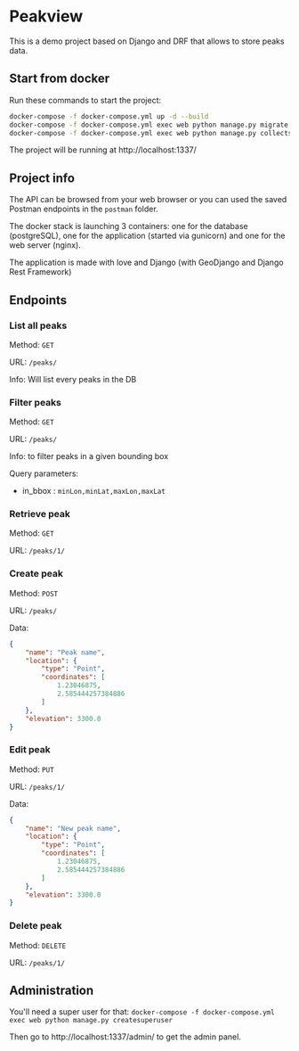 # Peakview
This is a demo project based on Django and DRF that allows to store peaks data.

## Start from docker
Run these commands to start the project:

```sh
docker-compose -f docker-compose.yml up -d --build
docker-compose -f docker-compose.yml exec web python manage.py migrate --noinput
docker-compose -f docker-compose.yml exec web python manage.py collectstatic --no-input --clear
```

The project will be running at http://localhost:1337/

## Project info
The API can be browsed from your web browser or you can used the saved Postman endpoints in the `postman` folder.

The docker stack is launching 3 containers: one for the database (postgreSQL), one for the application (started via gunicorn) and one for the web server (nginx).

The application is made with love and Django (with GeoDjango and Django Rest Framework)

## Endpoints
### List all peaks
Method: `GET`

URL: `/peaks/`

Info: Will list every peaks in the DB

### Filter peaks 
Method: `GET`

URL: `/peaks/`

Info: to filter peaks in a given bounding box

Query parameters:
* in_bbox : `minLon,minLat,maxLon,maxLat`

### Retrieve peak
Method: `GET`

URL: `/peaks/1/`

### Create peak
Method: `POST`

URL: `/peaks/`

Data:
```json
{
    "name": "Peak name",
    "location": {
        "type": "Point",
        "coordinates": [
            1.23046875,
            2.585444257384886
        ]
    },
    "elevation": 3300.0
}
```

### Edit peak
Method: `PUT`

URL: `/peaks/1/`

Data:
```json
{
    "name": "New peak name",
    "location": {
        "type": "Point",
        "coordinates": [
            1.23046875,
            2.585444257384886
        ]
    },
    "elevation": 3300.0
}
```

### Delete peak
Method: `DELETE`

URL: `/peaks/1/`


## Administration
You'll need a super user for that: `docker-compose -f docker-compose.yml exec web python manage.py createsuperuser`

Then go to http://localhost:1337/admin/ to get the admin panel.